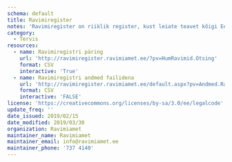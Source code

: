 ```yaml
---
schema: default
title: Ravimiregister
notes: 'Ravimiregister on riiklik register, kust leiate teavet kõigi Eestis müügil olevate ravimite ning nende erinevate pakendite kohta. Lisaks ravimi põhiandmetele, nagu toimeaine, ravimvorm ja tugevus, on registris kirjas ka ravimi soodustuse info, Eestis kehtiv piirhind ning viimane kuupäev, mil ravimit Eestisse toodi. Müügiloaga ravimite juurde on lisatud ravimi omaduste kokkuvõte (SPC), pakendi infoleht (PIL) ja pakendimärgistuse tekst.'
category:
  - Tervis
resources:
  - name: Ravimiregistri päring
    url: 'http://ravimiregister.ravimiamet.ee/?pv=HumRavimid.Otsing'
    format: CSV
    interactive: 'True'
  - name: Ravimiregistri andmed failidena
    url: 'http://ravimiregister.ravimiamet.ee/default.aspx?pv=Andmed.Ravimid'
    format: CSV
    interactive: 'FALSE'
license: 'https://creativecommons.org/licenses/by-sa/3.0/ee/legalcode'
update_freq: ''
date_issued: 2019/02/15
date_modified: 2019/03/30
organization: Ravimiamet
maintainer_name: Ravimiamet
maintainer_email: info@ravimiamet.ee
maintainer_phone: '737 4140'
---
```

